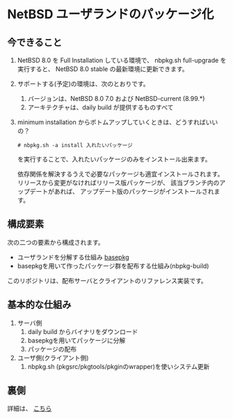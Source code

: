 <!-- -*- coding:utf-8 -*- -->

# NetBSD ユーザランドのパッケージ化

## 今できること

1. NetBSD 8.0 を Full Installation している環境で、
   nbpkg.sh full-upgrade を実行すると、
   NetBSD 8.0 stable の最新環境に更新できます。

1. サポートする(予定)の環境は、次のとおりです。
    1. バージョンは、NetBSD 8.0 7.0 および NetBSD-current (8.99.*)
    1. アーキテクチャは、daily build が提供するものすべて
    
1. minimum installation からボトムアップしていくときは、どうすればいいの？
   ```
   # nbpkg.sh -a install 入れたいパッケージ
   ```
   を実行することで、入れたいパッケージのみをインストール出来ます。
   
   依存関係を解決するうえで必要なパッケージも適宜インストールされます。
   リリースから変更がなければリリース版パッケージが、
   該当ブランチ内のアップデートがあれば、
   アップデート版のパッケージがインストールされます。
   

## 構成要素

次の二つの要素から構成されます。
+ ユーザランドを分解する仕組み [basepkg](https://github.com/user340/basepkg)
+ basepkgを用いて作ったパッケージ群を配布する仕組み(nbpkg-build) 

このリポジトリは、配布サーバとクライアントのリファレンス実装です。


## 基本的な仕組み

1. サーバ側
    1. daily build からバイナリをダウンロード
    1. basepkgを用いてパッケージに分解
    1. パッケージの配布
1. ユーザ側(クライアント側)
    1. nbpkg.sh (pkgsrc/pkgtools/pkginのwrapper)を使いシステム更新


## 裏側

詳細は、
[こちら](nbpkg-internals.md)
